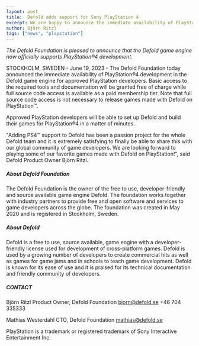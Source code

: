 ```yaml
---
layout: post
title:  Defold adds support for Sony PlayStation 4
excerpt: We are happy to announce the immediate availability of PlayStation®4 development in the Defold game engine for approved PlayStation™ developers.
author: Björn Ritzl
tags: ["news", "playstation"]
---
```


_The Defold Foundation is pleased to announce that the Defold game engine now officially supports PlayStation®4 development._

STOCKHOLM, SWEDEN - June 19, 2023 - The Defold Foundation today announced the immediate availability of PlayStation®4 development in the Defold game engine for approved PlayStation developers. Basic access to the required tools and documentation will be granted free of charge while full source code access is available as a paid membership tier. Note that full source code access is not necessary to release games made with Defold on PlayStation™.

Approved PlayStation developers will be able to set up Defold and build their games for PlayStation®4 in a matter of minutes.

"Adding PS4™ support to Defold has been a passion project for the whole Defold team and it is extremely satisfying to finally be able to share this with our global community of game developers. We are looking forward to playing some of our favorite games made with Defold on PlayStation!", said Defold Product Owner Björn Ritzl.

##### About Defold Foundation
The Defold Foundation is the owner of the free to use, developer-friendly and source available game engine Defold. The foundation works together with industry partners to provide free and open software and services to game developers across the globe. The foundation was created in May 2020 and is registered in Stockholm, Sweden.

##### About Defold
Defold is a free to use, source available, game engine with a developer-friendly license used for development of cross-platform games. Defold is used by a growing number of developers to create commercial hits as well as games for game jams and in schools to teach game development. Defold is known for its ease of use and it is praised for its technical documentation and friendly community of developers.

##### CONTACT
Björn Ritzl
Product Owner, Defold Foundation
bjorn@defold.se
+46 704 335333

Mathias Westerdahl
CTO, Defold Foundation
mathias@defold.se

PlayStation is a trademark or registered trademark of Sony Interactive Entertainment Inc.
